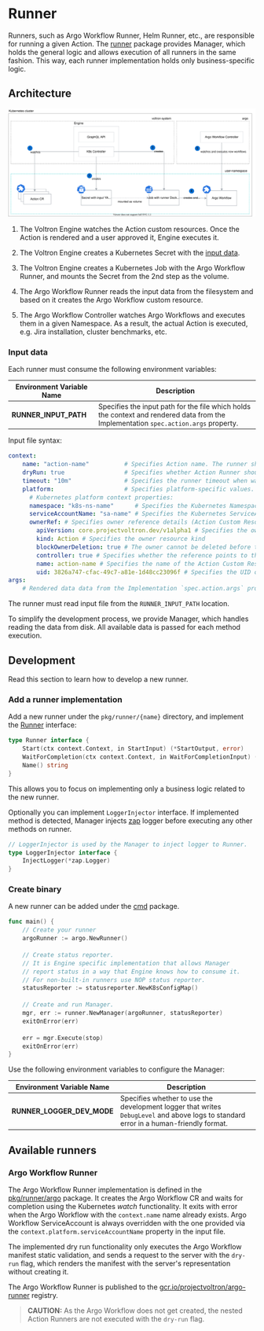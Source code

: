 #  Runner

Runners, such as Argo Workflow Runner, Helm Runner, etc., are responsible for running a given Action. The [runner](./../pkg/runner/) package provides Manager, which holds the general logic and allows execution of all runners in the same fashion. This way, each runner implementation holds only business-specific logic.

## Architecture

![](./assets/runner-arch.svg)

1. The Voltron Engine watches the Action custom resources. Once the Action is rendered and a user approved it, Engine executes it.

1. The Voltron Engine creates a Kubernetes Secret with the [input data](#input-data).

1. The Voltron Engine creates a Kubernetes Job with the Argo Workflow Runner, and mounts the Secret from the 2nd step as the volume.    

1. The Argo Workflow Runner reads the input data from the filesystem and based on it creates the Argo Workflow custom resource.

1. The Argo Workflow Controller watches Argo Workflows and executes them in a given Namespace. As a result, the actual Action is executed, e.g. Jira installation, cluster benchmarks, etc. 

###  Input data

Each runner must consume the following environment variables:

| Environment Variable Name | Description                                                                                                                          |
|---------------------------|--------------------------------------------------------------------------------------------------------------------------------------|
| **RUNNER_INPUT_PATH**     | Specifies the input path for the file which holds the context and rendered data from the Implementation `spec.action.args` property. |

Input file syntax:

```yaml
context:
    name: "action-name"          # Specifies Action name. The runner should use this name to correlate the resource it creates.
    dryRun: true                 # Specifies whether Action Runner should perform only dry-run action without persisting the resource.
    timeout: "10m"               # Specifies the runner timeout when waiting for competition. The zero value means no timeout.
    platform:                    # Specifies platform-specific values. Currently, only the Kubernetes platform is supported.
      # Kubernetes platform context properties:
      namespace: "k8s-ns-name"      # Specifies the Kubernetes Namespace where Action is executed. The runner must create all Kubernetes resources in this Namespace.
      serviceAccountName: "sa-name" # Specifies the Kubernetes ServiceAccount. The runner must use it to create all Kubernetes resources.        
      ownerRef: # Specifies owner reference details (Action Custom Resource controller)
        apiVersion: core.projectvoltron.dev/v1alpha1 # Specifies the owner resource apiVersion
        kind: Action # Specifies the owner resource kind
        blockOwnerDeletion: true # The owner cannot be deleted before the referenced object
        controller: true # Specifies whether the reference points to the managing controller
        name: action-name # Specifies the name of the Action Custom Resource
        uid: 3826a747-cfac-49c7-a81e-1d48cc23096f # Specifies the UID of the Action Custom Resource
args:
    # Rendered data data from the Implementation `spec.action.args` property.
```

The runner must read input file from the `RUNNER_INPUT_PATH` location.

To simplify the development process, we provide Manager, which handles reading the data from disk. All available data is passed for each method execution.

## Development 

Read this section to learn how to develop a new runner.

###  Add a runner implementation

Add a new runner under the `pkg/runner/{name}` directory, and implement the [Runner](./../pkg/runner/api.go) interface:

```go
type Runner interface {
	Start(ctx context.Context, in StartInput) (*StartOutput, error)
	WaitForCompletion(ctx context.Context, in WaitForCompletionInput) (*WaitForCompletionOutput, error)
	Name() string
}
```

This allows you to focus on implementing only a business logic related to the new runner.

Optionally you can implement `LoggerInjector` interface. If implemented method is detected, Manager injects [zap](https://github.com/uber-go/zap) logger before executing any other methods on runner.

```go
// LoggerInjector is used by the Manager to inject logger to Runner.
type LoggerInjector interface {
	InjectLogger(*zap.Logger)
}
```

###  Create binary

A new runner can be added under the [cmd](../cmd) package.

```go
func main() {
	// Create your runner
	argoRunner := argo.NewRunner()

	// Create status reporter.
	// It is Engine specific implementation that allows Manager
	// report status in a way that Engine knows how to consume it.
	// For non-built-in runners use NOP status reporter.
	statusReporter := statusreporter.NewK8sConfigMap()

	// Create and run Manager.
	mgr, err := runner.NewManager(argoRunner, statusReporter)
	exitOnError(err)

	err = mgr.Execute(stop)
	exitOnError(err)
}
```

Use the following environment variables to configure the Manager:

| Environment Variable Name  | Description                                                                                                                           |
|----------------------------|---------------------------------------------------------------------------------------------------------------------------------------|
| **RUNNER_LOGGER_DEV_MODE** | Specifies whether to use the development logger that writes `DebugLevel` and above logs to standard error in a human-friendly format. |

##  Available runners

###  Argo Workflow Runner

The Argo Workflow Runner implementation is defined in the [pkg/runner/argo](../pkg/runner/argo) package. It creates the Argo Workflow CR and waits for completion using the Kubernetes *watch* functionality. It exits with error when the Argo Workflow with the `context.name` name already exists. Argo Workflow ServiceAccount is always overridden with the one provided via the `context.platform.serviceAccountName` property in the input file.

The implemented dry run functionality only executes the Argo Workflow manifest static validation, and sends a request to the server with the `dry-run` flag, which renders the manifest with the server's representation without creating it.

The Argo Workflow Runner is published to the [gcr.io/projectvoltron/argo-runner](gcr.io/projectvoltron/argo-runner) registry.

> **CAUTION:** As the Argo Workflow does not get created, the nested Action Runners are not executed with the `dry-run` flag.
